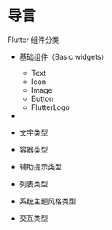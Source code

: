 # 导言


Flutter 组件分类

- 基础组件（Basic widgets）
  - Text
  - Icon
  - Image
  - Button
  - FlutterLogo

- 

- 文字类型
- 容器类型
- 辅助提示类型
- 列表类型
- 系统主题风格类型
- 交互类型